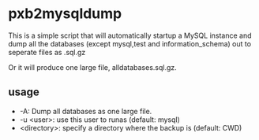 pxb2mysqldump
=============

This is a simple script that will automatically startup a MySQL instance
and dump all the databases (except mysql,test and information_schema)
out to seperate files as <database name>.sql.gz

Or it will produce one large file, alldatabases.sql.gz.

usage
-----

* -A: Dump all databases as one large file.
* -u &lt;user&gt;: use this user to runas (default: mysql)
* &lt;directory&gt;: specify a directory where the backup is (default: CWD)
